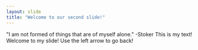 ```yaml
---
layout: slide
title: "Welcome to our second slide!"
---
```

"I am not formed of things that are of myself alone." -Stoker
This is my text! Welcome to my slide!
Use the left arrow to go back!